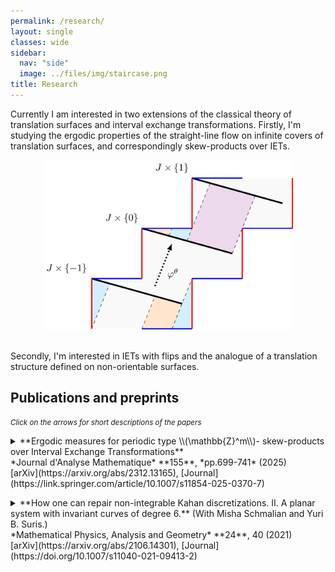 ```yaml
---
permalink: /research/
layout: single
classes: wide
sidebar:
  nav: "side"
  image: ../files/img/staircase.png
title: Research
---
```


Currently I am interested in two extensions of the classical theory of translation surfaces and interval exchange transformations. Firstly, I'm 
studying the ergodic properties of the straight-line flow on infinite covers of translation surfaces, and correspondingly skew-products over IETs. 


<center>
<img width = 400 src="/files/img/staircase.png" alt="Linear flow on the infinite staircase surface" >
</center>

<br>

Secondly, I'm interested in IETs with flips and the analogue of a translation structure defined on non-orientable surfaces.


## Publications and preprints

<small>*Click on the arrows for short descriptions of the papers*</small>

<details> 
<summary markdown='span'> **Ergodic measures for periodic type \\(\mathbb{Z}^m\\)- skew-products over Interval Exchange Transformations** <br>
*Journal d'Analyse Mathematique* **155**, *pp.699-741* (2025) <br>
[arXiv](https://arxiv.org/abs/2312.13165), [Journal](https://link.springer.com/article/10.1007/s11854-025-0370-7)
</summary>

<br>

<p markdown='span'>
	It turns out that even if starting with a uniquely ergodic IET, its skew-products can have many invariant measures. A particularly nice
	family of invariant measures for infinite skew-products are the *Maharam measures*, which scale under the Deck group action. Here we show that 
	for the special case of skew-products which are periodic under an extension of Rauzy-Veech induction, the ergodic invariant measures are 
	precisely these Maharam measures. For the proof we use symbolic coding and apply a symbolic result of Aaronson, Nakada, Sarig and Solomyak. <br>
	
	In addition, using an extension of the Rauzy-Veech cocycle adapted to infinite skew-products, 
	we show that the Maharam measure depends continuously on the scaling parameter.
</p>
</details>
<p></p>
<details> 
<summary markdown='span'>
**How one can repair non-integrable Kahan discretizations. II. A planar system with invariant curves of degree 6.** (With Misha Schmalian and Yuri B. Suris.) <br>
*Mathematical Physics, Analysis and Geometry* **24**, 40 (2021) <br>
[arXiv](https://arxiv.org/abs/2106.14301), [Journal](https://doi.org/10.1007/s11040-021-09413-2) <br>
</summary>
<br>
<p markdown='span'>

This is the outcome of a summer research project done in 2020, supervised by Yuri B. Suris (TU Berlin), together with Misha Schmalian. <br>

We studied the geometry of discrete integrable systems generated by birational maps preserving elliptic curves, and constructed a new one-parameter family of such maps with degree 6 integrals.
This family is an example of an integrable discretisation of a continuous integrable system, discretised via Kahan's method with some higher order term modifications.
</p>
</details>

